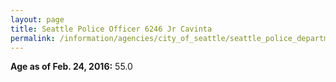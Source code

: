 ```yaml
---
layout: page
title: Seattle Police Officer 6246 Jr Cavinta
permalink: /information/agencies/city_of_seattle/seattle_police_department/copbook/6246/
---
```


**Age as of Feb. 24, 2016:** 55.0
